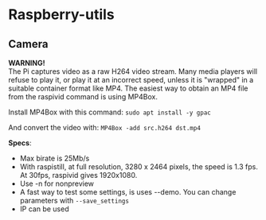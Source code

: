 # Raspberry-utils


## Camera

**WARNING!**  
The Pi captures video as a raw H264 video stream. Many media players will refuse to play it, or play it at an incorrect speed, unless it is "wrapped" in a suitable container format like MP4. The easiest way to obtain an MP4 file from the raspivid command is using MP4Box.

Install MP4Box with this command:
`sudo apt install -y gpac`

And convert the video with:
`MP4Box -add src.h264 dst.mp4`

**Specs**:
* Max birate is 25Mb/s
* With raspistill, at full resolution, 3280 x 2464 pixels, the speed is 1.3 fps. At 30fps, raspivid gives 1920x1080.
* Use -n for nonpreview
* A fast way to test some settings, is uses --demo. You can change parameters with `--save_settings`
* IP can be used
